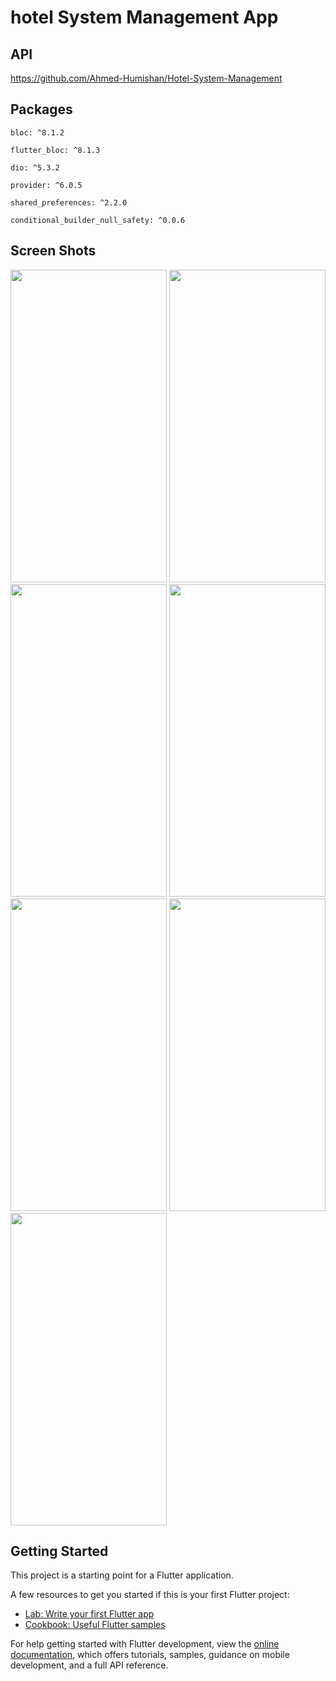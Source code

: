 # hotel System Management App

## API

https://github.com/Ahmed-Humishan/Hotel-System-Management

## Packages

    bloc: ^8.1.2
    
    flutter_bloc: ^8.1.3
    
    dio: ^5.3.2
    
    provider: ^6.0.5
    
    shared_preferences: ^2.2.0
    
    conditional_builder_null_safety: ^0.0.6



## Screen Shots


<img src="https://github.com/Ahmed-Humishan/Hotel-System-Management-App-/assets/111582706/b41a0d67-3c51-4a4f-9eb2-2ee41bc8869f" width="250" height="500">
<img src="https://github.com/Ahmed-Humishan/Hotel-System-Management-App-/assets/111582706/7664e65f-fdc5-4114-8ba8-6049bb637ff7" width="250" height="500">
<img src="https://github.com/Ahmed-Humishan/Hotel-System-Management-App-/assets/111582706/229f6d6f-17ed-4f1b-ba6d-1ed621067a11" width="250" height="500">
<img src="https://github.com/Ahmed-Humishan/Hotel-System-Management-App-/assets/111582706/b61217c1-d90e-40cd-b7e5-758cdef4c6db" width="250" height="500">
<img src="https://github.com/Ahmed-Humishan/Hotel-System-Management-App-/assets/111582706/278c2682-aac7-40ff-91e5-791d300e2377" width="250" height="500">
<img src="https://github.com/Ahmed-Humishan/Hotel-System-Management-App-/assets/111582706/74c24dbb-8831-49e0-a616-9f02355d03d9" width="250" height="500">
<img src="https://github.com/Ahmed-Humishan/Hotel-System-Management-App-/assets/111582706/bfc02322-ea02-4f93-971d-89ae9f8f7f74" width="250" height="500">





## Getting Started

This project is a starting point for a Flutter application.

A few resources to get you started if this is your first Flutter project:

- [Lab: Write your first Flutter app](https://docs.flutter.dev/get-started/codelab)
- [Cookbook: Useful Flutter samples](https://docs.flutter.dev/cookbook)

For help getting started with Flutter development, view the
[online documentation](https://docs.flutter.dev/), which offers tutorials,
samples, guidance on mobile development, and a full API reference.
